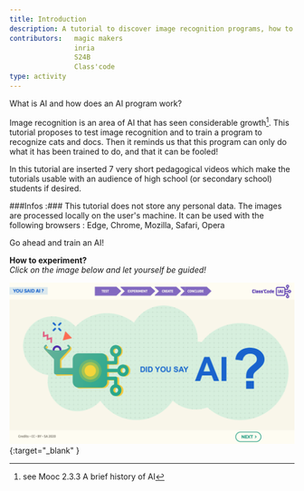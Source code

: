 ```yaml
---
title: Introduction
description: A tutorial to discover image recognition programs, how to train them, how to fool them.
contributors:   magic makers
                inria
                S24B
                Class'code      
type: activity
---
```



What is AI and how does an AI program work?
 
Image recognition is an area of AI that has seen considerable growth[^1]. This tutorial proposes to test image recognition and to train a program to recognize cats and docs. Then it reminds us that this program can only do what it has been trained to do, and that it can be fooled!

In this tutorial are inserted 7 very short pedagogical videos which make the tutorials usable with an audience of high school (or secondary school) students if desired.

###Infos :###
This tutorial does not store any personal data. The images are processed locally on the user's machine. It can be used with the following browsers : Edge, Chrome, Mozilla, Safari, Opera

Go ahead and train an AI!

**How to experiment?**  
_Click on the image below and let yourself be guided!_

[![Image of Tutorial 1](../Images/Tuto-M1-FirstProgram.png)](https://pixees.fr/classcodeiai/app/tuto1?lang=en){:target="_blank" }


[^1]: see Mooc 2.3.3 A brief history of AI
